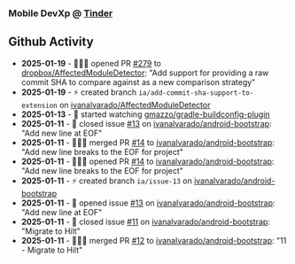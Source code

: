 ### Mobile DevXp @ [Tinder](https://medium.com/tinder)

## Github Activity
- **2025-01-19** - 🧑🏻‍💻 opened PR [#279](https://github.com/dropbox/AffectedModuleDetector/pull/279) to [dropbox/AffectedModuleDetector](https://github.com/dropbox/AffectedModuleDetector): "Add support for providing a raw commit SHA to compare against as a new comparison strategy"
- **2025-01-19** - ⚡️ created branch `ia/add-commit-sha-support-to-extension` on [ivanalvarado/AffectedModuleDetector](https://github.com/ivanalvarado/AffectedModuleDetector)
- **2025-01-13** - 👀 started watching [gmazzo/gradle-buildconfig-plugin](https://github.com/gmazzo/gradle-buildconfig-plugin)
- **2025-01-11** - 📝 closed issue [#13](https://github.com/ivanalvarado/android-bootstrap/issues/13) on [ivanalvarado/android-bootstrap](https://github.com/ivanalvarado/android-bootstrap): "Add new line at EOF"
- **2025-01-11** - 🧑🏻‍💻 merged PR [#14](https://github.com/ivanalvarado/android-bootstrap/pull/14) to [ivanalvarado/android-bootstrap](https://github.com/ivanalvarado/android-bootstrap): "Add new line breaks to the EOF for project"
- **2025-01-11** - 🧑🏻‍💻 opened PR [#14](https://github.com/ivanalvarado/android-bootstrap/pull/14) to [ivanalvarado/android-bootstrap](https://github.com/ivanalvarado/android-bootstrap): "Add new line breaks to the EOF for project"
- **2025-01-11** - ⚡️ created branch `ia/issue-13` on [ivanalvarado/android-bootstrap](https://github.com/ivanalvarado/android-bootstrap)
- **2025-01-11** - 📝 opened issue [#13](https://github.com/ivanalvarado/android-bootstrap/issues/13) on [ivanalvarado/android-bootstrap](https://github.com/ivanalvarado/android-bootstrap): "Add new line at EOF"
- **2025-01-11** - 📝 closed issue [#11](https://github.com/ivanalvarado/android-bootstrap/issues/11) on [ivanalvarado/android-bootstrap](https://github.com/ivanalvarado/android-bootstrap): "Migrate to Hilt"
- **2025-01-11** - 🧑🏻‍💻 merged PR [#12](https://github.com/ivanalvarado/android-bootstrap/pull/12) to [ivanalvarado/android-bootstrap](https://github.com/ivanalvarado/android-bootstrap): "11 - Migrate to Hilt"